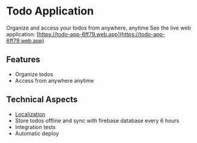 # Todo Application

Organize and access your todos from anywhere, anytime
See the live web application:
[https://todo-app-6ff79.web.app](https://todo-app-6ff79.web.app)

## Features
- Organize todos
- Access from anywhere anytime

## Technical Aspects
- [Localization](https://docs.flutter.dev/ui/accessibility-and-internationalization/internationalization)
- Store todos offline and sync with firebase database every 6 hours
- Integration tests 
- Automatic deploy
